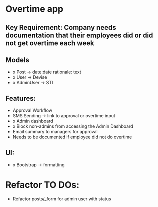# Overtime app

## Key Requirement: Company needs documentation that their employees did or did not get overtime each week

## Models
- x Post -> date:date rationale: text
- x User -> Devise
- x AdminUser -> STI

## Features:
- Approval Workflow
- SMS Sending -> link to approval or overtime input
- x Admin dashboard
- x Block non-admins from accessing the Admin Dashboard
- Email summary to managers for approval
- Needs to be documented if employee did not do overtime

## UI:
- x Bootstrap -> formatting

# Refactor TO DOs:
- Refactor posts/_form for admin user with status
